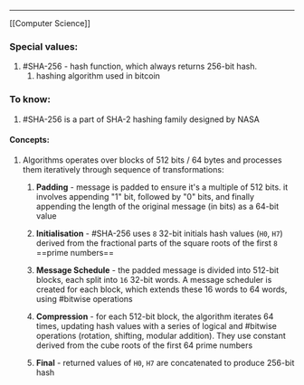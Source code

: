 ***
[[Computer Science]]
### Special values:
1. #SHA-256 - hash function, which always returns 256-bit hash. 
	1. hashing algorithm used in bitcoin

### To know:

1. #SHA-256  is a part of SHA-2 hashing family designed by NASA
#### Concepts:
1. Algorithms operates over blocks of 512 bits / 64 bytes and processes them iteratively through sequence of transformations:
	1. **Padding** - message is padded to ensure it's a multiple of 512 bits. it involves appending "1" bit, followed by "0" bits, and finally appending the length of the original message (in bits) as a 64-bit value 
	
	2. **Initialisation** - #SHA-256 uses `8` 32-bit initials hash values (`H0`, `H7`) derived from the fractional parts of the square roots of the first `8` ==prime numbers==
	
	3. **Message Schedule** - the padded message is divided into 512-bit blocks, each split into `16` 32-bit words. A message scheduler is created for each block, which extends these 16 words to 64 words, using #bitwise operations
	
	4. **Compression** - for each 512-bit block, the algorithm iterates 64 times, updating hash values with a series of logical and #bitwise  operations (rotation, shifting, modular addition). They use constant derived from the cube roots of the first 64 prime numbers 
	
	5. **Final** - returned values of `H0`, `H7` are concatenated to produce 256-bit hash
